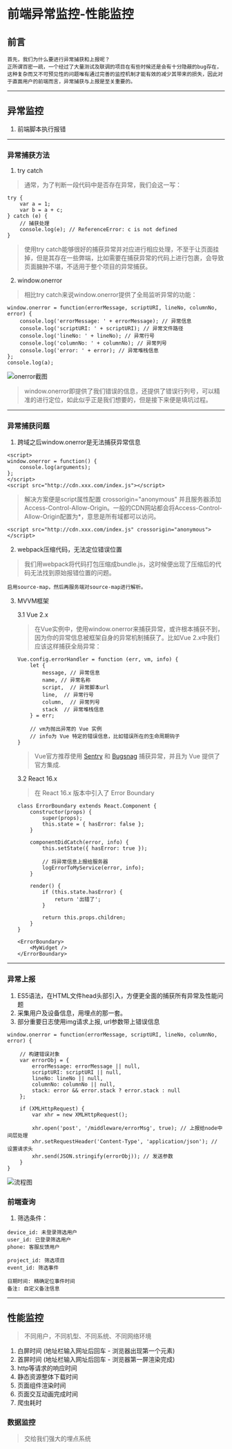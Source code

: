 


# 前端异常监控-性能监控



## 前言
```
首先，我们为什么要进行异常捕获和上报呢？
正所谓百密一疏，一个经过了大量测试及联调的项目在有些时候还是会有十分隐蔽的bug存在，这种复杂而又不可预见性的问题唯有通过完善的监控机制才能有效的减少其带来的损失，因此对于直面用户的前端而言，异常捕获与上报是至关重要的。
```
---

## 异常监控
1. 前端脚本执行报错

---









### 异常捕获方法
1. try catch
> 通常，为了判断一段代码中是否存在异常，我们会这一写：
```
try {
    var a = 1;
    var b = a + c;
} catch (e) {
    // 捕获处理
    console.log(e); // ReferenceError: c is not defined
}
```
> 使用try catch能够很好的捕获异常并对应进行相应处理，不至于让页面挂掉，但是其存在一些弊端，比如需要在捕获异常的代码上进行包裹，会导致页面臃肿不堪，不适用于整个项目的异常捕获。



2. window.onerror
> 相比try catch来说window.onerror提供了全局监听异常的功能：
```
window.onerror = function(errorMessage, scriptURI, lineNo, columnNo, error) {
    console.log('errorMessage: ' + errorMessage); // 异常信息
    console.log('scriptURI: ' + scriptURI); // 异常文件路径
    console.log('lineNo: ' + lineNo); // 异常行号
    console.log('columnNo: ' + columnNo); // 异常列号
    console.log('error: ' + error); // 异常堆栈信息
};
console.log(a);
```
![onerror截图](https://segmentfault.com/img/remote/1460000013983115?w=700&h=244)
> window.onerror即提供了我们错误的信息，还提供了错误行列号，可以精准的进行定位，如此似乎正是我们想要的，但是接下来便是填坑过程。


---








### 异常捕获问题
1. 跨域之后window.onerror是无法捕获异常信息
```
<script>
window.onerror = function() {
    console.log(arguments);
};
</script>
<script src="http://cdn.xxx.com/index.js"></script>
```
> 解决方案便是script属性配置 crossorigin="anonymous" 并且服务器添加Access-Control-Allow-Origin。一般的CDN网站都会将Access-Control-Allow-Origin配置为*，意思是所有域都可以访问。
```
<script src="http://cdn.xxx.com/index.js" crossorigin="anonymous"></script>
```
2. webpack压缩代码，无法定位错误位置
> 我们用webpack将代码打包压缩成bundle.js，这时候便出现了压缩后的代码无法找到原始报错位置的问题。
```
启用source-map，然后再服务端对source-map进行解析。
 ```
3. MVVM框架

    3.1 Vue 2.x    
    > 在Vue实例中，使用window.onerror来捕获异常，或许根本捕获不到，因为你的异常信息被框架自身的异常机制捕获了。比如Vue 2.x中我们应该这样捕获全局异常：
    ```
    Vue.config.errorHandler = function (err, vm, info) {
        let { 
            message, // 异常信息
            name, // 异常名称
            script,  // 异常脚本url
            line,  // 异常行号
            column,  // 异常列号
            stack  // 异常堆栈信息
        } = err;
        
        // vm为抛出异常的 Vue 实例
        // info为 Vue 特定的错误信息，比如错误所在的生命周期钩子
    }
    ```
    > Vue官方推荐使用 [Sentry](https://sentry.io/for/vue/) 和 [Bugsnag](https://docs.bugsnag.com/platforms/browsers/vue/) 捕获异常，并且为 Vue 提供了官方集成.

    3.2 React 16.x
    > 在 React 16.x 版本中引入了 Error Boundary
    ```
    class ErrorBoundary extends React.Component {
        constructor(props) {
            super(props);
            this.state = { hasError: false };
        }

        componentDidCatch(error, info) {
            this.setState({ hasError: true });
            
            // 将异常信息上报给服务器
            logErrorToMyService(error, info); 
        }

        render() {
            if (this.state.hasError) {
                return '出错了';
            }
        
            return this.props.children;
        }
    }
    ```
    ```
    <ErrorBoundary>
        <MyWidget />
    </ErrorBoundary>
    ```




---










### 异常上报

1. ES5语法，在HTML文件head头部引入，方便更全面的捕获所有异常及性能问题
2. 采集用户及设备信息，用埋点的那一套。
3. 部分重要日志使用img请求上报, url参数带上错误信息

```
window.onerror = function(errorMessage, scriptURI, lineNo, columnNo, error) {

    // 构建错误对象
    var errorObj = {
        errorMessage: errorMessage || null,
        scriptURI: scriptURI || null,
        lineNo: lineNo || null,
        columnNo: columnNo || null,
        stack: error && error.stack ? error.stack : null
    };

    if (XMLHttpRequest) {
        var xhr = new XMLHttpRequest();
    
        xhr.open('post', '/middleware/errorMsg', true); // 上报给node中间层处理
        xhr.setRequestHeader('Content-Type', 'application/json'); // 设置请求头
        xhr.send(JSON.stringify(errorObj)); // 发送参数
    }
}
```

![流程图](https://segmentfault.com/img/remote/1460000013983119?w=850&h=627)




### 前端查询
1. 筛选条件：
```
device_id: 未登录筛选用户
user_id: 已登录筛选用户
phone: 客服反馈用户

project_id: 筛选项目
event_id: 筛选事件

日期时间: 精确定位事件时间
备注: 自定义备注信息

```





---


## 性能监控
> 不同用户，不同机型、不同系统、不同网络环境
1. 白屏时间 (地址栏输入网址后回车 - 浏览器出现第一个元素)
1. 首屏时间 (地址栏输入网址后回车 - 浏览器第一屏渲染完成)
1. http等请求的响应时间
1. 静态资源整体下载时间
1. 页面组件渲染时间
1. 页面交互动画完成时间
1. 爬虫耗时


### 数据监控
> 交给我们强大的埋点系统